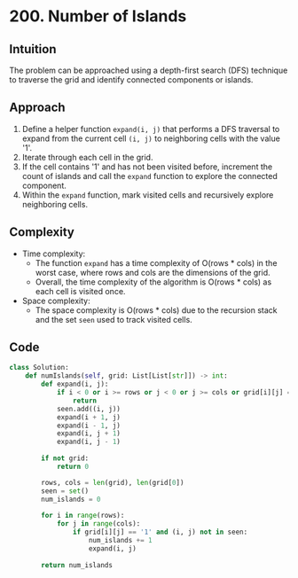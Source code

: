 # 200. Number of Islands

## Intuition
The problem can be approached using a depth-first search (DFS) technique to traverse the grid and identify connected components or islands.

## Approach
1. Define a helper function `expand(i, j)` that performs a DFS traversal to expand from the current cell `(i, j)` to neighboring cells with the value '1'.
2. Iterate through each cell in the grid.
3. If the cell contains '1' and has not been visited before, increment the count of islands and call the `expand` function to explore the connected component.
4. Within the `expand` function, mark visited cells and recursively explore neighboring cells.

## Complexity
- Time complexity: 
  - The function `expand` has a time complexity of O(rows * cols) in the worst case, where rows and cols are the dimensions of the grid.
  - Overall, the time complexity of the algorithm is O(rows * cols) as each cell is visited once.
- Space complexity:
  - The space complexity is O(rows * cols) due to the recursion stack and the set `seen` used to track visited cells.

## Code
``` python
class Solution:
    def numIslands(self, grid: List[List[str]]) -> int:
        def expand(i, j):
            if i < 0 or i >= rows or j < 0 or j >= cols or grid[i][j] == '0' or (i, j) in seen:
                return
            seen.add((i, j))
            expand(i + 1, j)
            expand(i - 1, j)
            expand(i, j + 1)
            expand(i, j - 1)
        
        if not grid:
            return 0

        rows, cols = len(grid), len(grid[0])
        seen = set()
        num_islands = 0
        
        for i in range(rows):
            for j in range(cols):
                if grid[i][j] == '1' and (i, j) not in seen:
                    num_islands += 1
                    expand(i, j)
                    
        return num_islands
```